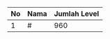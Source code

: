 | No | Nama            | Jumlah Level |
|----|-----------------|--------------|
| 1  | #    |    960        |
